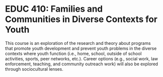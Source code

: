 # EDUC 410: Families and Communities in Diverse Contexts for Youth

This course is an exploration of the research and theory about programs that promote youth development and prevent youth problems in the diverse contexts where youth function (i.e., home, school, outside of school activities, sports, peer networks, etc.). Career options (e.g., social work, law enforcement, teaching, and community outreach work) will also be explored through sociocultural lenses.